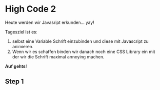 # High Code 2

Heute werden wir Javasript erkunden... yay!

Tagesziel ist es:

1. selbst eine Variable Schrift einzubinden und diese mit Javascript zu animieren.
2. Wenn wir es schaffen binden wir danach noch eine CSS Library ein mit der wir die Schrift maximal annoying machen.

**Auf gehts!**

## Step 1
